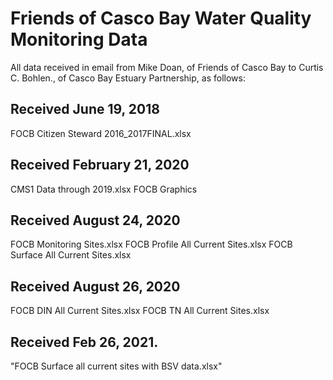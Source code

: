 # Friends of Casco Bay Water Quality Monitoring Data

All data received in email from Mike Doan, of Friends of Casco Bay to Curtis C. Bohlen., of Casco Bay Estuary Partnership, as follows:

## Received June 19, 2018
FOCB Citizen Steward 2016_2017FINAL.xlsx

## Received February 21, 2020
CMS1 Data through 2019.xlsx
FOCB Graphics

## Received August 24, 2020
FOCB Monitoring Sites.xlsx
FOCB Profile All Current Sites.xlsx
FOCB Surface All Current Sites.xlsx

## Received August 26, 2020
FOCB DIN All Current Sites.xlsx
FOCB TN All Current Sites.xlsx

## Received Feb 26, 2021.
"FOCB Surface all current sites with BSV data.xlsx"





